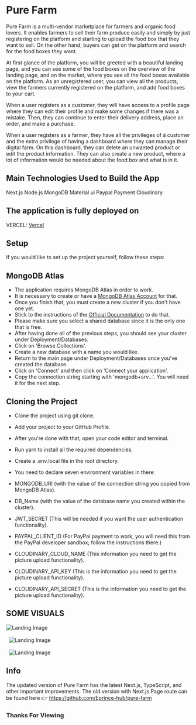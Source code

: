 # Pure Farm
Pure Farm is a multi-vendor marketplace for farmers and organic food lovers. It enables farmers to sell their farm produce easily and simply by just registering on the platform and starting to upload the food box that they want to sell. On the other hand, buyers can get on the platform and search for the food boxes they want.

At first glance of the platform, you will be greeted with a beautiful landing page, and you can see some of the food boxes on the overview of the landing page, and on the market, where you see all the food boxes available on the platform. As an unregistered user, you can view all the products, view the farmers currently registered on the platform, and add food boxes to your cart.

When a user registers as a customer, they will have access to a profile page where they can edit their profile and make some changes if there was a mistake. Then, they can continue to enter their delivery address, place an order, and make a purchase.

When a user registers as a farmer, they have all the privileges of á customer and the extra privilege of having a dashboard where they can manage their digital farm. On this dashboard, they can delete an unwanted product or edit the product information. They can also create a new product, where a lot of information would be needed about the food box and what is in it.

## Main Technologies Used to Build the App

Next.js
Node.js
MongoDB
Material ui
Paypal Payment
Cloudinary

## The application is fully deployed on
VERCEL: [Vercel](https://pure-farm.vercel.app/)

## Setup

If you would like to set up the project yourself, follow these steps:

## MongoDB Atlas

- The application requires MongoDB Atlas in order to work.
- It is necessary to create or have a [MongoDB Atlas Account](https://account.mongodb.com/account/login) for that.
- Once you finish that, you must create a new cluster if you don't have one yet.
- Stick to the instructions of the [Official Documentation](https://docs.atlas.mongodb.com/tutorial/create-new-cluster/) to do that.
- Please make sure you select a shared database since it is the only one that is free.
- After having done all of the previous steps, you should see your cluster under Deployment/Databases.
- Click on 'Browse Collections'.
- Create a new database with a name you would like.
- Return to the main page under Deployment/Databases once you've created the database.
- Click on 'Connect' and then click on 'Connect your application'.
- Copy the connection string starting with 'mongodb+srv...'. You will need it for the next step.

## Cloning the Project

- Clone the project using git clone.
- Add your project to your GitHub Profile.
- After you're done with that, open your code editor and terminal.
- Run yarn to install all the required dependencies.

- Create a .env.local file in the root directory.

- You need to declare seven environment variables in there:

- MONGODB_URI (with the value of the connection string you copied from MongoDB Atlas).

- DB_Name (with the value of the database name you created within the cluster).

- JWT_SECRET (This will be needed if you want the user authentication functionality).

- PAYPAL_CLIENT_ID (For PayPal payment to work, you will need this from the PayPal developer sandbox; follow the instructions there.)

- CLOUDINARY_CLOUD_NAME (This information you need to get the picture upload functionality).

- CLOUDINARY_API_KEY (This is the information you need to get the picture upload functionality).

- CLOUDINARY_API_SECRET (This is the information you need to get the picture upload functionality).

## SOME VISUALS

![Landing Image](https://i.imgur.com/AgCsF2k.png)
\
&nbsp;
\
&nbsp;
![Landing Image](https://i.imgur.com/62NYybP.png)
\
&nbsp;
\
&nbsp;
![Landing Image](https://i.imgur.com/mIXcBNX.png)


## Info
The updated version of Pure Farm has the latest Next.js, TypeScript, and other important improvements. The old version with Next.js Page route can be found here 👉 https://github.com/Eprince-hub/pure-farm

### Thanks For Viewing

